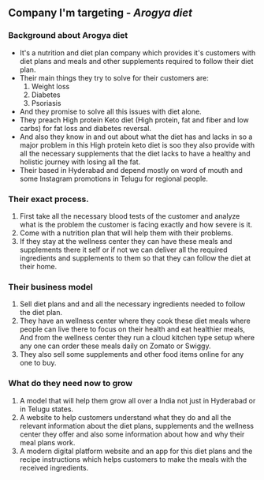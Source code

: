 ## Company I'm targeting - _Arogya diet_

### Background about Arogya diet
- It's a nutrition and diet plan company which provides it's customers with diet plans and meals and other supplements required to follow their diet plan.
- Their main things they try to solve for their customers are:
	1. Weight loss
	2. Diabetes
	3. Psoriasis
- And they promise to solve all this issues with diet alone.
- They preach High protein Keto diet (High protein, fat and fiber and low carbs) for fat loss and diabetes reversal. 
- And also they know in and out about what the diet has and lacks in so a major problem in this High protein keto diet is soo they also provide with all the necessary supplements that the diet lacks to have a healthy and holistic journey with losing all the fat.
- Their based in Hyderabad and depend mostly on word of mouth and some Instagram promotions in Telugu for regional people.

### Their exact process.
1. First take all the necessary blood tests of the customer and analyze what is the problem the customer is facing exactly and how severe is it.
2. Come with a nutrition plan that will help them with their problems.
3. If they stay at the wellness center they can have these meals and supplements there it self or if not we can deliver all the required ingredients and supplements to them so that they can follow the diet at their home.

### Their business model
1. Sell diet plans and and all the necessary ingredients needed to follow the diet plan.
2. They have an wellness center where they cook these diet meals where people can live there to focus on their health and eat healthier meals, And from the wellness center they run a cloud kitchen type setup where any one can order these meals daily on Zomato or Swiggy.
3. They also sell some supplements and other food items online for any one to buy.

### What do they need now to grow
1. A model that will help them grow all over a India not just in Hyderabad or in Telugu states.
2. A website to help customers understand what they do and all the relevant information about the diet plans, supplements and the wellness center they offer and also some information about how and why their meal plans work.
3. A modern digital platform website and an app for this diet plans and the recipe instructions which helps customers to make the meals with the received ingredients.
   
